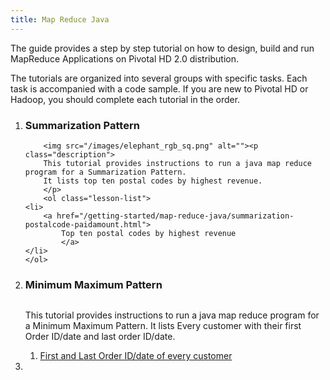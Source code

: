 ```yaml
---
title: Map Reduce Java
---
```


The guide provides a step by step tutorial on how to design, build and run MapReduce Applications on Pivotal HD 2.0 distribution.

The tutorials are organized into several groups with specific tasks. Each task is accompanied with a code sample.
If you are new to Pivotal HD or Hadoop, you should complete each tutorial in the order.

<ol class="class-list">
<li>
      <h3>Summarization Pattern</h3>
      <span></span>
   
    	<img src="/images/elephant_rgb_sq.png" alt=""><p class="description">
      	This tutorial provides instructions to run a java map reduce program for a Summarization Pattern.
      	It lists top ten postal codes by highest revenue.
    	</p>
    	<ol class="lesson-list">
	<li>
       	<a href="/getting-started/map-reduce-java/summarization-postalcode-paidamount.html">
        	Top ten postal codes by highest revenue 
     		</a>
	</li>
	</ol>

</li>


<li>
     
   <h3>Minimum Maximum Pattern</h3>
    	<img src="/images/elephant_rgb_sq.png" alt=""><p class="description">
      	This tutorial provides instructions to run a java map reduce program for a Minimum Maximum Pattern.
      	It lists Every customer with their first Order ID/date and last order ID/date.
    	</p>
    	<ol class="lesson-list">
	<li>
       	<a href="/getting-started/map-reduce-java/firstandlastorderiddate.html">
        	First and Last Order ID/date of every customer
     		</a>
	</li>
	</ol>

</li>
<li></li>
</ol>
